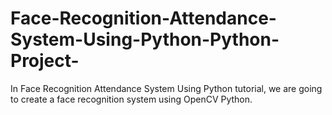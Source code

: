 # Face-Recognition-Attendance-System-Using-Python-Python-Project-
In Face Recognition Attendance System Using Python tutorial, we are going to create a face recognition system using OpenCV Python.
